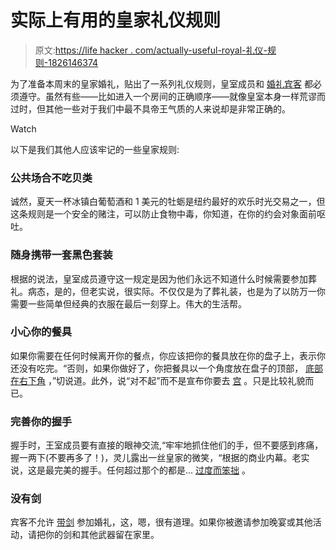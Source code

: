 # 实际上有用的皇家礼仪规则

> 原文:[https://life hacker . com/actually-useful-royal-礼仪-规则-1826146374](https://lifehacker.com/actually-useful-royal-etiquette-rules-1826146374)

为了准备本周末的皇家婚礼，贴出了一系列礼仪规则，皇室成员和 [婚礼宾客](https://www.thecut.com/2018/05/the-10-most-bizarre-royal-wedding-etiquette-rules.html) 都必须遵守。虽然有些——比如进入一个房间的正确顺序——就像皇室本身一样荒谬而过时，但其他一些对于我们中最不具帝王气质的人来说却是非常正确的。

Watch

以下是我们其他人应该牢记的一些皇家规则:

### 公共场合不吃贝类

诚然，夏天一杯冰镇白葡萄酒和 1 美元的牡蛎是纽约最好的欢乐时光交易之一，但这条规则是一个安全的赌注，可以防止食物中毒，你知道，在你的约会对象面前呕吐。

### 随身携带一套黑色套装

根据的说法，皇室成员遵守这一规定是因为他们永远不知道什么时候需要参加葬礼。病态，是的，但老实说，很实际。不仅仅是为了葬礼装，也是为了以防万一你需要一些简单但经典的衣服在最后一刻穿上。伟大的生活帮。

### 小心你的餐具

如果你需要在任何时候离开你的餐点，你应该把你的餐具放在你的盘子上，表示你还没有吃完。“否则，如果你做好了，你把餐具以一个角度放在盘子的顶部， [底部在右下角](https://www.rd.com/culture/royal-family-etiquette/) ，”切说道。此外，说“对不起”而不是宣布你要去 [宫](https://getyarn.io/yarn-clip/29418463-1423-4e29-ba74-7ef581384b4a) 。只是比较礼貌而已。

### 完善你的握手

握手时，王室成员要有直接的眼神交流,“牢牢地抓住他们的手，但不要感到疼痛，握一两下(不要再多了！)，灵儿露出一丝皇家的微笑，“根据的商业内幕。老实说，这是最完美的握手。任何超过那个的都是... [过度而笨拙](https://www.cnn.com/videos/politics/2017/02/14/trump-awkward-handshakes-moos-erin-pkg.cnn) 。

### 没有剑

宾客不允许 [带剑](https://www.thecut.com/2018/05/royal-wedding-guests-official-rules.html) 参加婚礼，这，嗯，很有道理。如果你被邀请参加晚宴或其他活动，请把你的剑和其他武器留在家里。